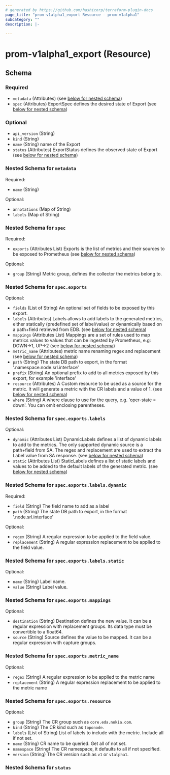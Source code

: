 ```yaml
---
# generated by https://github.com/hashicorp/terraform-plugin-docs
page_title: "prom-v1alpha1_export Resource - prom-v1alpha1"
subcategory: ""
description: |-
  
---
```


# prom-v1alpha1_export (Resource)





<!-- schema generated by tfplugindocs -->
## Schema

### Required

- `metadata` (Attributes) (see [below for nested schema](#nestedatt--metadata))
- `spec` (Attributes) ExportSpec defines the desired state of Export (see [below for nested schema](#nestedatt--spec))

### Optional

- `api_version` (String)
- `kind` (String)
- `name` (String) name of the Export
- `status` (Attributes) ExportStatus defines the observed state of Export (see [below for nested schema](#nestedatt--status))

<a id="nestedatt--metadata"></a>
### Nested Schema for `metadata`

Required:

- `name` (String)

Optional:

- `annotations` (Map of String)
- `labels` (Map of String)


<a id="nestedatt--spec"></a>
### Nested Schema for `spec`

Required:

- `exports` (Attributes List) Exports is the list of metrics and their sources to be exposed to Prometheus (see [below for nested schema](#nestedatt--spec--exports))

Optional:

- `group` (String) Metric group, defines the collector the metrics belong to.

<a id="nestedatt--spec--exports"></a>
### Nested Schema for `spec.exports`

Optional:

- `fields` (List of String) An optional set of fields to be exposed by this export.
- `labels` (Attributes) Labels allows to add labels to the generated metrics,
either statically (predefined set of label/value) or
dynamically based on a path+field
retrieved from EDB. (see [below for nested schema](#nestedatt--spec--exports--labels))
- `mappings` (Attributes List) Mappings are a set of rules used to map metrics values to values
that can be ingested by Prometheus, e.g: DOWN->1, UP->2 (see [below for nested schema](#nestedatt--spec--exports--mappings))
- `metric_name` (Attributes) metric name renaming regex and replacement (see [below for nested schema](#nestedatt--spec--exports--metric_name))
- `path` (String) The state DB path to export, in the format '.namespace.node.srl.interface'
- `prefix` (String) An optional prefix to add to all metrics exposed by this export, for example 'interface'
- `resource` (Attributes) A Custom resource to be used as a source for the metric.
It will generate a metric with the CR labels and a value of 1. (see [below for nested schema](#nestedatt--spec--exports--resource))
- `where` (String) A where clause to use for the query, e.g. 'oper-state = down'. You can omit enclosing parentheses.

<a id="nestedatt--spec--exports--labels"></a>
### Nested Schema for `spec.exports.labels`

Optional:

- `dynamic` (Attributes List) DynamicLabels defines a list of dynamic labels to add to the metrics.
The only supported dynamic source is a path+field from SA.
The regex and replacement are used to extract the Label value from SA response. (see [below for nested schema](#nestedatt--spec--exports--labels--dynamic))
- `static` (Attributes List) StaticLabels defines a list of static labels and values to
be added to the default labels of the generated metric. (see [below for nested schema](#nestedatt--spec--exports--labels--static))

<a id="nestedatt--spec--exports--labels--dynamic"></a>
### Nested Schema for `spec.exports.labels.dynamic`

Required:

- `field` (String) The field name to add as a label
- `path` (String) The state DB path to export, in the format '.node.srl.interface'

Optional:

- `regex` (String) A regular expression to be applied to the field value.
- `replacement` (String) A regular expression replacement to be applied to the field value.


<a id="nestedatt--spec--exports--labels--static"></a>
### Nested Schema for `spec.exports.labels.static`

Optional:

- `name` (String) Label name.
- `value` (String) Label value.



<a id="nestedatt--spec--exports--mappings"></a>
### Nested Schema for `spec.exports.mappings`

Optional:

- `destination` (String) Destination defines the new value.
It can be a regular expression with replacement groups.
Its data type must be convertible to a float64.
- `source` (String) Source defines the value to be mapped.
It can be a regular expression with capture groups.


<a id="nestedatt--spec--exports--metric_name"></a>
### Nested Schema for `spec.exports.metric_name`

Optional:

- `regex` (String) A regular expression to be applied to the metric name
- `replacement` (String) A regular expression replacement to be applied to the metric name


<a id="nestedatt--spec--exports--resource"></a>
### Nested Schema for `spec.exports.resource`

Optional:

- `group` (String) The CR group such as `core.eda.nokia.com`.
- `kind` (String) The CR kind such as `toponode`.
- `labels` (List of String) List of labels to include with the metric.
Include all if not set.
- `name` (String) CR name to be queried.
Get all of not set.
- `namespace` (String) The CR namespace, it defaults to all if not specified.
- `version` (String) The CR version such as `v1` or `v1alpha1`.




<a id="nestedatt--status"></a>
### Nested Schema for `status`
